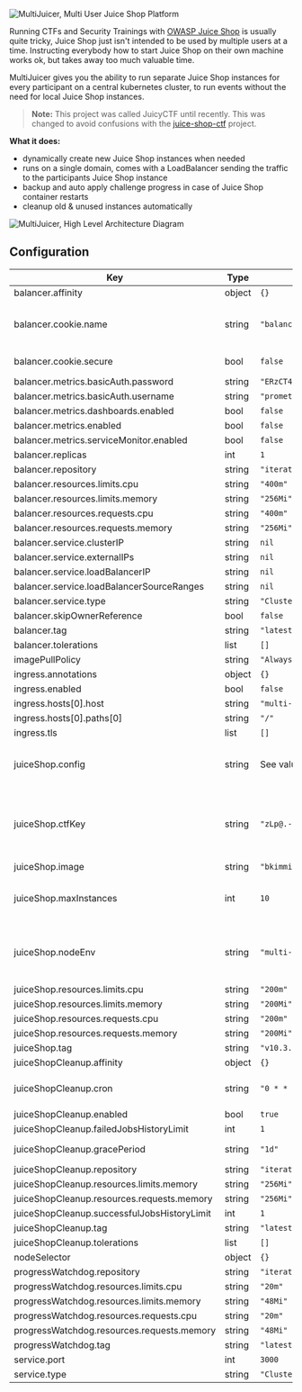 ![MultiJuicer, Multi User Juice Shop Platform](https://raw.githubusercontent.com/iteratec/multi-juicer/master/cover.svg)

Running CTFs and Security Trainings with [OWASP Juice Shop](https://github.com/bkimminich/juice-shop) is usually quite tricky, Juice Shop just isn't intended to be used by multiple users at a time.
Instructing everybody how to start Juice Shop on their own machine works ok, but takes away too much valuable time.

MultiJuicer gives you the ability to run separate Juice Shop instances for every participant on a central kubernetes cluster, to run events without the need for local Juice Shop instances.

> **Note:** This project was called JuicyCTF until recently. This was changed to avoid confusions with the [juice-shop-ctf](https://github.com/bkimminich/juice-shop-ctf) project.

**What it does:**

- dynamically create new Juice Shop instances when needed
- runs on a single domain, comes with a LoadBalancer sending the traffic to the participants Juice Shop instance
- backup and auto apply challenge progress in case of Juice Shop container restarts
- cleanup old & unused instances automatically

![MultiJuicer, High Level Architecture Diagram](https://raw.githubusercontent.com/iteratec/multi-juicer/master/high-level-architecture.svg)

## Configuration

| Key | Type | Default | Description |
|-----|------|---------|-------------|
| balancer.affinity | object | `{}` |  |
| balancer.cookie.name | string | `"balancer"` | Changes the cookies name used to identify teams. Note will automatically be prefixed with "__Secure-" when balancer.cookie.secure is set to `true` |
| balancer.cookie.secure | bool | `false` | Sets the secure attribute on cookie so that it only be send over https |
| balancer.metrics.basicAuth.password | string | `"ERzCT4pwBDxfCKRGmfrMa8KQ8sXf8GKy"` |  |
| balancer.metrics.basicAuth.username | string | `"prometheus-scraper"` |  |
| balancer.metrics.dashboards.enabled | bool | `false` |  |
| balancer.metrics.enabled | bool | `false` |  |
| balancer.metrics.serviceMonitor.enabled | bool | `false` |  |
| balancer.replicas | int | `1` |  |
| balancer.repository | string | `"iteratec/juice-balancer"` |  |
| balancer.resources.limits.cpu | string | `"400m"` |  |
| balancer.resources.limits.memory | string | `"256Mi"` |  |
| balancer.resources.requests.cpu | string | `"400m"` |  |
| balancer.resources.requests.memory | string | `"256Mi"` |  |
| balancer.service.clusterIP | string | `nil` |  |
| balancer.service.externalIPs | string | `nil` |  |
| balancer.service.loadBalancerIP | string | `nil` |  |
| balancer.service.loadBalancerSourceRanges | string | `nil` |  |
| balancer.service.type | string | `"ClusterIP"` |  |
| balancer.skipOwnerReference | bool | `false` |  |
| balancer.tag | string | `"latest"` |  |
| balancer.tolerations | list | `[]` |  |
| imagePullPolicy | string | `"Always"` |  |
| ingress.annotations | object | `{}` |  |
| ingress.enabled | bool | `false` |  |
| ingress.hosts[0].host | string | `"multi-juicer.local"` |  |
| ingress.hosts[0].paths[0] | string | `"/"` |  |
| ingress.tls | list | `[]` |  |
| juiceShop.config | string | See values.yaml for full details | See the JuiceShop Config Docs for more detail: https://pwning.owasp-juice.shop/part1/customization.html#yaml-configuration-file |
| juiceShop.ctfKey | string | `"zLp@.-6fMW6L-7R3b!9uR_K!NfkkTr"` | Change the key when hosting a CTF event. This key gets used to generate the challenge flags. See: https://pwning.owasp-juice.shop/part1/ctf.html#overriding-the-ctfkey |
| juiceShop.image | string | `"bkimminich/juice-shop"` |  |
| juiceShop.maxInstances | int | `10` | Specifies how many JuiceShop instances MultiJuicer should start at max. Set to -1 to remove the max Juice Shop instance cap |
| juiceShop.nodeEnv | string | `"multi-juicer"` | Specify a custom NODE_ENV for JuiceShop. If value is changed to something other than 'multi-juicer' it's not possible to set a custom config via `juiceShop.config`. |
| juiceShop.resources.limits.cpu | string | `"200m"` |  |
| juiceShop.resources.limits.memory | string | `"200Mi"` |  |
| juiceShop.resources.requests.cpu | string | `"200m"` |  |
| juiceShop.resources.requests.memory | string | `"200Mi"` |  |
| juiceShop.tag | string | `"v10.3.1"` |  |
| juiceShopCleanup.affinity | object | `{}` |  |
| juiceShopCleanup.cron | string | `"0 * * * *"` | Cron in which the clean up job is run. Defaults to once in an hour. Change this if your grace period if shorter than 1 hour |
| juiceShopCleanup.enabled | bool | `true` |  |
| juiceShopCleanup.failedJobsHistoryLimit | int | `1` |  |
| juiceShopCleanup.gracePeriod | string | `"1d"` | Specifies when Juice Shop instances will be deleted when unused for that period. |
| juiceShopCleanup.repository | string | `"iteratec/juice-cleaner"` |  |
| juiceShopCleanup.resources.limits.memory | string | `"256Mi"` |  |
| juiceShopCleanup.resources.requests.memory | string | `"256Mi"` |  |
| juiceShopCleanup.successfulJobsHistoryLimit | int | `1` |  |
| juiceShopCleanup.tag | string | `"latest"` |  |
| juiceShopCleanup.tolerations | list | `[]` |  |
| nodeSelector | object | `{}` |  |
| progressWatchdog.repository | string | `"iteratec/juice-progress-watchdog"` |  |
| progressWatchdog.resources.limits.cpu | string | `"20m"` |  |
| progressWatchdog.resources.limits.memory | string | `"48Mi"` |  |
| progressWatchdog.resources.requests.cpu | string | `"20m"` |  |
| progressWatchdog.resources.requests.memory | string | `"48Mi"` |  |
| progressWatchdog.tag | string | `"latest"` |  |
| service.port | int | `3000` |  |
| service.type | string | `"ClusterIP"` |  |